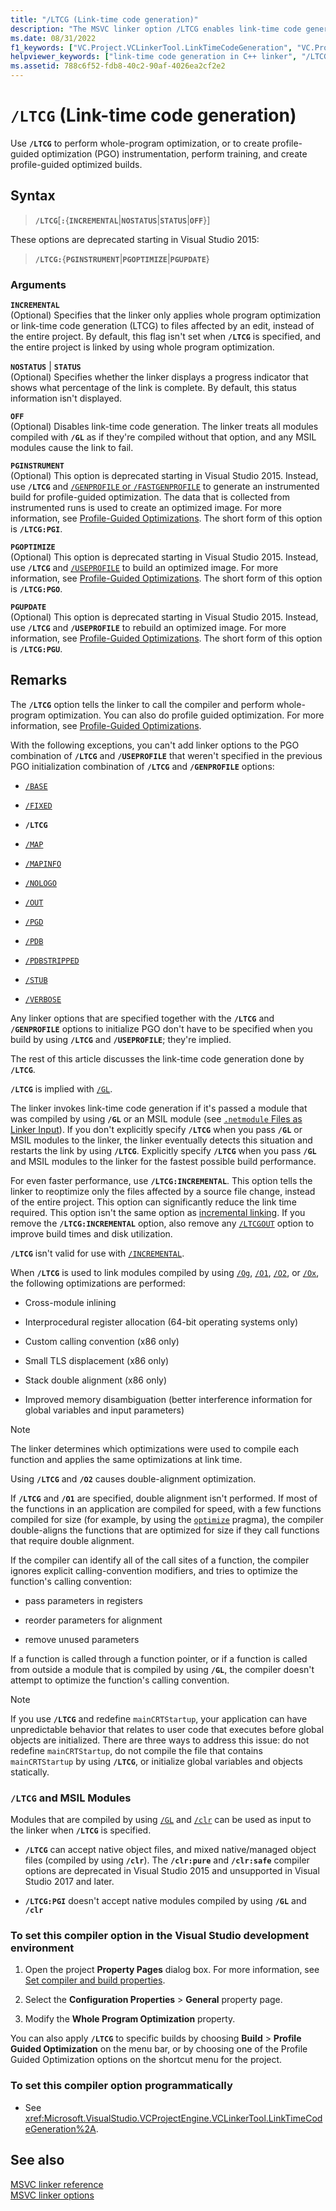 ```yaml
---
title: "/LTCG (Link-time code generation)"
description: "The MSVC linker option /LTCG enables link-time code generation for whole-program optimization."
ms.date: 08/31/2022
f1_keywords: ["VC.Project.VCLinkerTool.LinkTimeCodeGeneration", "VC.Project.VCCLWCECompilerTool.WholeProgramOptimization", "/ltcg", "VC.Project.VCCLCompilerTool.WholeProgramOptimization"]
helpviewer_keywords: ["link-time code generation in C++ linker", "/LTCG linker option", "-LTCG linker option", "LTCG linker option"]
ms.assetid: 788c6f52-fdb8-40c2-90af-4026ea2cf2e2
---
```

# `/LTCG` (Link-time code generation)

Use **`/LTCG`** to perform whole-program optimization, or to create profile-guided optimization (PGO) instrumentation, perform training, and create profile-guided optimized builds.

## Syntax

> **`/LTCG`**[**`:`**{**`INCREMENTAL`**\|**`NOSTATUS`**\|**`STATUS`**\|**`OFF`**}]

These options are deprecated starting in Visual Studio 2015:

> **`/LTCG:`**{**`PGINSTRUMENT`**\|**`PGOPTIMIZE`**\|**`PGUPDATE`**}

### Arguments

**`INCREMENTAL`**<br/>
(Optional) Specifies that the linker only applies whole program optimization or link-time code generation (LTCG) to files affected by an edit, instead of the entire project. By default, this flag isn't set when **`/LTCG`** is specified, and the entire project is linked by using whole program optimization.

**`NOSTATUS`** \| **`STATUS`**<br/>
(Optional) Specifies whether the linker displays a progress indicator that shows what percentage of the link is complete. By default, this status information isn't displayed.

**`OFF`**<br/>
(Optional) Disables link-time code generation. The linker treats all modules compiled with **`/GL`** as if they're compiled without that option, and any MSIL modules cause the link to fail.

**`PGINSTRUMENT`**<br/>
(Optional) This option is deprecated starting in Visual Studio 2015. Instead, use **`/LTCG`** and [`/GENPROFILE` or `/FASTGENPROFILE`](genprofile-fastgenprofile-generate-profiling-instrumented-build.md) to generate an instrumented build for profile-guided optimization. The data that is collected from instrumented runs is used to create an optimized image. For more information, see [Profile-Guided Optimizations](../profile-guided-optimizations.md). The short form of this option is **`/LTCG:PGI`**.

**`PGOPTIMIZE`**<br/>
(Optional) This option is deprecated starting in Visual Studio 2015. Instead, use **`/LTCG`** and  [`/USEPROFILE`](useprofile.md) to build an optimized image. For more information, see [Profile-Guided Optimizations](../profile-guided-optimizations.md). The short form of this option is **`/LTCG:PGO`**.

**`PGUPDATE`**<br/>
(Optional) This option is deprecated starting in Visual Studio 2015. Instead, use **`/LTCG`** and  **`/USEPROFILE`** to rebuild an optimized image. For more information, see [Profile-Guided Optimizations](../profile-guided-optimizations.md). The short form of this option is **`/LTCG:PGU`**.

## Remarks

The **`/LTCG`** option tells the linker to call the compiler and perform whole-program optimization. You can also do profile guided optimization. For more information, see [Profile-Guided Optimizations](../profile-guided-optimizations.md).

With the following exceptions, you can't add linker options to the PGO combination of **`/LTCG`** and **`/USEPROFILE`** that weren't specified in the previous PGO initialization combination of **`/LTCG`** and **`/GENPROFILE`** options:

- [`/BASE`](base-base-address.md)

- [`/FIXED`](fixed-fixed-base-address.md)

- **`/LTCG`**

- [`/MAP`](map-generate-mapfile.md)

- [`/MAPINFO`](mapinfo-include-information-in-mapfile.md)

- [`/NOLOGO`](nologo-suppress-startup-banner-linker.md)

- [`/OUT`](out-output-file-name.md)

- [`/PGD`](pgd-specify-database-for-profile-guided-optimizations.md)

- [`/PDB`](pdb-use-program-database.md)

- [`/PDBSTRIPPED`](pdbstripped-strip-private-symbols.md)

- [`/STUB`](stub-ms-dos-stub-file-name.md)

- [`/VERBOSE`](verbose-print-progress-messages.md)

Any linker options that are specified together with the **`/LTCG`** and **`/GENPROFILE`** options to initialize PGO don't have to be specified when you build by using **`/LTCG`** and **`/USEPROFILE`**; they're implied.

The rest of this article discusses the link-time code generation done by **`/LTCG`**.

**`/LTCG`** is implied with [`/GL`](gl-whole-program-optimization.md).

The linker invokes link-time code generation if it's passed a module that was compiled by using **`/GL`** or an MSIL module (see [`.netmodule` Files as Linker Input](netmodule-files-as-linker-input.md)). If you don't explicitly specify **`/LTCG`** when you pass **`/GL`** or MSIL modules to the linker, the linker eventually detects this situation and restarts the link by using **`/LTCG`**. Explicitly specify **`/LTCG`** when you pass **`/GL`** and MSIL modules to the linker for the fastest possible build performance.

For even faster performance, use **`/LTCG:INCREMENTAL`**. This option tells the linker to reoptimize only the files affected by a source file change, instead of the entire project. This option can significantly reduce the link time required. This option isn't the same option as [incremental linking](incremental-link-incrementally.md). If you remove the **`/LTCG:INCREMENTAL`** option, also remove any [`/LTCGOUT`](./ltcgout.md) option to improve build times and disk utilization.

**`/LTCG`** isn't valid for use with [`/INCREMENTAL`](incremental-link-incrementally.md).

When **`/LTCG`** is used to link modules compiled by using [`/Og`](og-global-optimizations.md), [`/O1`](o1-o2-minimize-size-maximize-speed.md), [`/O2`](o1-o2-minimize-size-maximize-speed.md), or [`/Ox`](ox-full-optimization.md), the following optimizations are performed:

- Cross-module inlining

- Interprocedural register allocation (64-bit operating systems only)

- Custom calling convention (x86 only)

- Small TLS displacement (x86 only)

- Stack double alignment (x86 only)

- Improved memory disambiguation (better interference information for global variables and input parameters)

> [!NOTE]
> The linker determines which optimizations were used to compile each function and applies the same optimizations at link time.

Using **`/LTCG`** and **`/O2`** causes double-alignment optimization.

If **`/LTCG`** and **`/O1`** are specified, double alignment isn't performed. If most of the functions in an application are compiled for speed, with a few functions compiled for size (for example, by using the [`optimize`](../../preprocessor/optimize.md) pragma), the compiler double-aligns the functions that are optimized for size if they call functions that require double alignment.

If the compiler can identify all of the call sites of a function, the compiler ignores explicit calling-convention modifiers, and tries to optimize the function's calling convention:

- pass parameters in registers

- reorder parameters for alignment

- remove unused parameters

If a function is called through a function pointer, or if a function is called from outside a module that is compiled by using **`/GL`**, the compiler doesn't attempt to optimize the function's calling convention.

> [!NOTE]
> If you use **`/LTCG`** and redefine `mainCRTStartup`, your application can have unpredictable behavior that relates to user code that executes before global objects are initialized. There are three ways to address this issue: do not redefine `mainCRTStartup`, do not compile the file that contains `mainCRTStartup` by using **`/LTCG`**, or initialize global variables and objects statically.

### `/LTCG` and MSIL Modules

Modules that are compiled by using [`/GL`](gl-whole-program-optimization.md) and [`/clr`](clr-common-language-runtime-compilation.md) can be used as input to the linker when **`/LTCG`** is specified.

- **`/LTCG`** can accept native object files, and mixed native/managed object files (compiled by using **`/clr`**). The **`/clr:pure`** and **`/clr:safe`** compiler options are deprecated in Visual Studio 2015 and unsupported in Visual Studio 2017 and later.

- **`/LTCG:PGI`** doesn't accept native modules compiled by using **`/GL`** and **`/clr`**

### To set this compiler option in the Visual Studio development environment

1. Open the project **Property Pages** dialog box. For more information, see [Set compiler and build properties](../working-with-project-properties.md).

1. Select the **Configuration Properties** > **General** property page.

1. Modify the **Whole Program Optimization** property.

You can also apply **`/LTCG`** to specific builds by choosing **Build** > **Profile Guided Optimization** on the menu bar, or by choosing one of the Profile Guided Optimization options on the shortcut menu for the project.

### To set this compiler option programmatically

- See <xref:Microsoft.VisualStudio.VCProjectEngine.VCLinkerTool.LinkTimeCodeGeneration%2A>.

## See also

[MSVC linker reference](linking.md)\
[MSVC linker options](linker-options.md)
